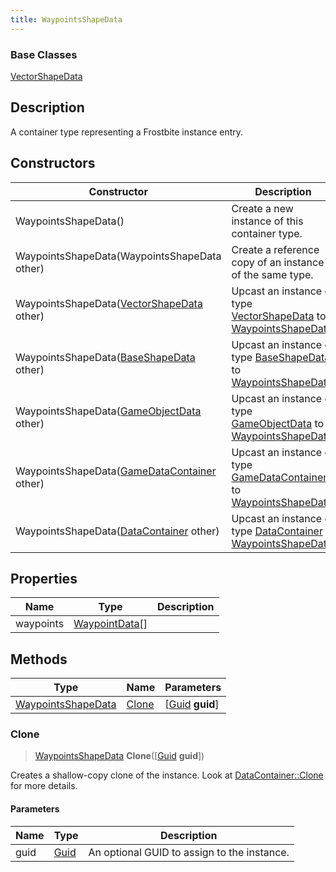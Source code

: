 ```yaml
---
title: WaypointsShapeData
---
```

### Base Classes

[VectorShapeData](VectorShapeData)

## Description

A container type representing a Frostbite instance entry.

## Constructors

| Constructor                                                                   | Description                                                                                                                 |
| ----------------------------------------------------------------------------- | --------------------------------------------------------------------------------------------------------------------------- |
| WaypointsShapeData()                                                          | Create a new instance of this container type.                                                                               |
| WaypointsShapeData(WaypointsShapeData other)                                  | Create a reference copy of an instance of the same type.                                                                    |
| WaypointsShapeData([VectorShapeData](VectorShapeData) other)                  | Upcast an instance of type [VectorShapeData](VectorShapeData) to [WaypointsShapeData](WaypointsShapeData).                  |
| WaypointsShapeData([BaseShapeData](BaseShapeData) other)                      | Upcast an instance of type [BaseShapeData](BaseShapeData) to [WaypointsShapeData](WaypointsShapeData).                      |
| WaypointsShapeData([GameObjectData](GameObjectData) other)                    | Upcast an instance of type [GameObjectData](GameObjectData) to [WaypointsShapeData](WaypointsShapeData).                    |
| WaypointsShapeData([GameDataContainer](GameDataContainer) other)              | Upcast an instance of type [GameDataContainer](GameDataContainer) to [WaypointsShapeData](WaypointsShapeData).              |
| WaypointsShapeData([DataContainer](/vext/ref/shared/class/datacontainer) other) | Upcast an instance of type [DataContainer](/vext/ref/shared/class/datacontainer) to [WaypointsShapeData](WaypointsShapeData). |

## Properties

| Name      | Type                             | Description |
| --------- | -------------------------------- | ----------- |
| waypoints | [WaypointData](WaypointData)\[\] |             |

## Methods

| Type                                     | Name            | Parameters                                     |
| ---------------------------------------- | --------------- | ---------------------------------------------- |
| [WaypointsShapeData](WaypointsShapeData) | [Clone](#clone) | \[[Guid](/vext/ref/shared/class/guid) **guid**\] |

### Clone

> [WaypointsShapeData](WaypointsShapeData) **Clone**(\[[Guid](/vext/ref/shared/class/guid) **guid**\])

Creates a shallow-copy clone of the instance. Look at [DataContainer::Clone](/vext/ref/shared/class/datacontainer#clone) for more details.

#### Parameters

| Name | Type         | Description                                 |
| ---- | ------------ | ------------------------------------------- |
| guid | [Guid](Guid) | An optional GUID to assign to the instance. |
